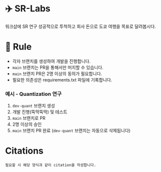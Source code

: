 # ✈️ SR-Labs

워크샵에 SR 연구 성공적으로 투척하고 회사 돈으로 도쿄 여행을 목표로 달려봅시다.

# 📢 Rule

* 각자 브랜치를 생성하여 개발을 진행합니다.
* `main` 브랜치는 PR을 통해서만 머지할 수 있습니다.
* `main` 브랜치 PR은 2명 이상의 동의가 필요합니다.
* 필요한 의존성은 requirements.txt 파일에 기록합니다.

### 예시 - Quantization 연구
1. `dev-quant` 브랜치 생성
2. 개발 진행(뚝딱뚝딱) 및 테스트
3. `main` 브랜치로 PR
4. 2명 이상의 승인
5. `main` 브랜치 PR 완료 (`dev-quant` 브랜치는 자동으로 삭제됩니다)


# Citations

```
필요할 시 해당 양식과 같이 citation을 작성합니다.
```